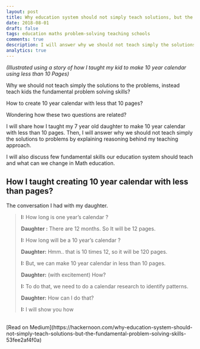 ```yaml
---
layout: post
title: Why education system should not simply teach solutions, but the fundamental problem solving skills.
date: 2018-08-01
draft: false
tags: education maths problem-solving teaching schools
comments: true
description: I will answer why we should not teach simply the solutions for problems by explaining reasoning behind my teaching approach. I will discuss few fundamental skills our education system should teach.
analytics: true
---
```


*(Illustrated using a story of how I taught my kid to make 10 year calendar using less than 10 Pages)*

Why we should not teach simply the solutions to the problems, instead teach kids the fundamental problem solving skills?

How to create 10 year calendar with less that 10 pages?

Wondering how these two questions are related?

I will share how I taught my 7 year old daughter to make 10 year calendar with less than 10 pages. Then, I will answer why we should not teach simply the solutions to problems by explaining reasoning behind my teaching approach.

I will also discuss few fundamental skills our education system should teach and what can we change in Math education.

## How I taught creating 10 year calendar with less than pages?

The conversation I had with my daughter.



> **I:** How long is one year’s calendar ?
>
> **Daughter :** There are 12 months. So It will be 12 pages.
>
> 
>
> **I:** How long will be a 10 year’s calendar ?
>
> **Daughter:** Hmm.. that is 10 times 12, so it will be 120 pages.
>
> 
>
> **I:** But, we can make 10 year calendar in less than 10 pages.
>
> **Daughter:** (with excitement) How?
>
> 
>
> **I:** To do that, we need to do a calendar research to identify patterns.
>
> **Daughter:** How can I do that?
>
> 
>
> **I:** I will show you how



<br>
[Read on Medium](https://hackernoon.com/why-education-system-should-not-simply-teach-solutions-but-the-fundamental-problem-solving-skills-53fee2af4f0a)

